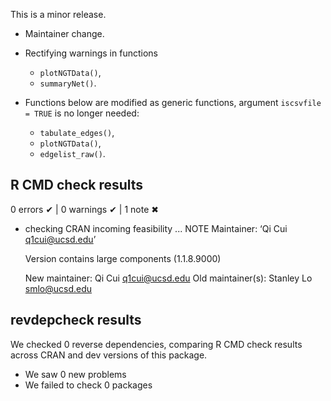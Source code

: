 This is a minor release.

* Maintainer change.
* Rectifying warnings in functions 

  * `plotNGTData()`,
  * `summaryNet()`.
  
* Functions below are modified as generic functions, argument `iscsvfile = TRUE` is no longer needed:

  * `tabulate_edges()`,
  * `plotNGTData()`,
  * `edgelist_raw()`.

## R CMD check results

0 errors ✔ | 0 warnings ✔ | 1 note ✖

* checking CRAN incoming feasibility ... NOTE
  Maintainer: ‘Qi Cui <q1cui@ucsd.edu>’
  
  Version contains large components (1.1.8.9000)
  
  New maintainer:
    Qi Cui <q1cui@ucsd.edu>
  Old maintainer(s):
    Stanley Lo <smlo@ucsd.edu>

## revdepcheck results

We checked 0 reverse dependencies, comparing R CMD check results across CRAN and dev versions of this package.

 * We saw 0 new problems
 * We failed to check 0 packages